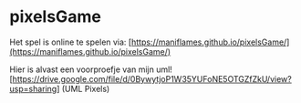 # pixelsGame

Het spel is online te spelen via: 
[https://maniflames.github.io/pixelsGame/](https://maniflames.github.io/pixelsGame/)

Hier is alvast een voorproefje van mijn uml!
[https://drive.google.com/file/d/0BywytjoP1W35YUFoNE5OTGZfZkU/view?usp=sharing] (UML Pixels)